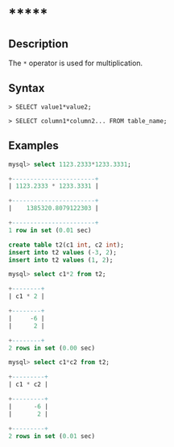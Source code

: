 # *****

## **Description**

The `*` operator is used for multiplication.

## **Syntax**

```
> SELECT value1*value2;
```

```
> SELECT column1*column2... FROM table_name;
```

## **Examples**

```sql
mysql> select 1123.2333*1233.3331;

+-----------------------+
| 1123.2333 * 1233.3331 |

+-----------------------+
|    1385320.8079122303 |

+-----------------------+
1 row in set (0.01 sec)
```

```sql
create table t2(c1 int, c2 int);
insert into t2 values (-3, 2);
insert into t2 values (1, 2);

mysql> select c1*2 from t2;

+--------+
| c1 * 2 |

+--------+
|     -6 |
|      2 |

+--------+
2 rows in set (0.00 sec)

mysql> select c1*c2 from t2;

+---------+
| c1 * c2 |

+---------+
|      -6 |
|       2 |

+---------+
2 rows in set (0.01 sec)
```
